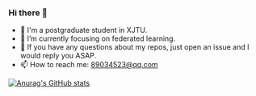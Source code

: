 ### Hi there 👋

 - 🤖 I'm a postgraduate student in XJTU.
 - 🌱 I’m currently focusing on federated learning.
 - 👀 If you have any questions about my repos, just open an issue and I would reply you ASAP.
 - 📫 How to reach me: 89034523@qq.com

<!--
**HongdaChen/HongdaChen** is a ✨ _special_ ✨ repository because its `README.md` (this file) appears on your GitHub profile.

Here are some ideas to get you started:

- 🔭 I’m currently working on ...
- 🌱 I’m currently learning ...
- 👯 I’m looking to collaborate on ...
- 🤔 I’m looking for help with ...
- 💬 Ask me about ...
- 📫 How to reach me: ...
- 😄 Pronouns: ...
- ⚡ Fun fact: ...
-->


[![Anurag's GitHub stats](https://github-readme-stats.vercel.app/api?username=HongdaChen&show_icons=true)](https://github.com/anuraghazra/github-readme-stats)
